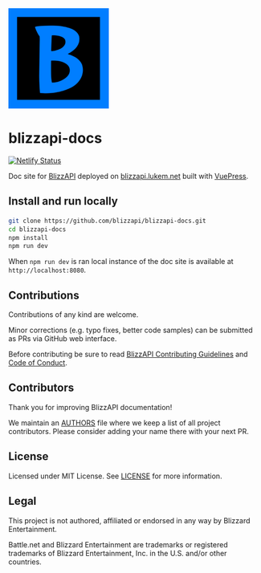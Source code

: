 <img src="https://raw.githubusercontent.com/blizzapi/blizzapi-docs/master/docs/.vuepress/public/logo.png" alt="BlizzAPI logo" width="200" height="200">

# blizzapi-docs

[![Netlify Status](https://api.netlify.com/api/v1/badges/2c7f3728-ff51-42a0-8e40-c99a98575a6e/deploy-status)](https://app.netlify.com/sites/blizzapi/deploys)

Doc site for [BlizzAPI](https://github.com/blizzapi/blizzapi) deployed on [blizzapi.lukem.net](https://blizzapi.lukem.net) built with [VuePress](https://vuepress.vuejs.org/).

## Install and run locally

```bash
git clone https://github.com/blizzapi/blizzapi-docs.git
cd blizzapi-docs
npm install
npm run dev
```

When `npm run dev` is ran local instance of the doc site is available at `http://localhost:8080`.

## Contributions

Contributions of any kind are welcome.

Minor corrections (e.g. typo fixes, better code samples) can be submitted as PRs via GitHub web interface.

Before contributing be sure to read [BlizzAPI Contributing Guidelines](https://github.com/blizzapi/blizzapi/blob/master/CONTRIBUTING.md) and [Code of Conduct](https://github.com/blizzapi/blizzapi-docs/blob/master/CODE_OF_CONDUCT.md).

## Contributors

Thank you for improving BlizzAPI documentation!

We maintain an [AUTHORS](https://github.com/blizzapi/blizzapi-docs/blob/master/AUTHORS) file where we keep a list of all project contributors. Please consider adding your name there with your next PR.

## License

Licensed under MIT License. See [LICENSE](https://github.com/blizzapi/blizzapi-docs/blob/master/LICENSE) for more information.

## Legal

This project is not authored, affiliated or endorsed in any way by Blizzard Entertainment.

Battle.net and Blizzard Entertainment are trademarks or registered trademarks of Blizzard Entertainment, Inc. in the U.S. and/or other countries.
